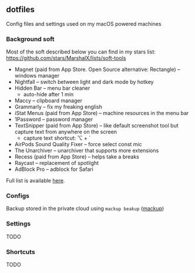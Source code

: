 ## dotfiles

Config files and settings used on my macOS powered machines

### Background soft

Most of the soft described below you can find in my stars list: https://github.com/stars/MarshalX/lists/soft-tools

- Magnet (paid from App Store. Open Source alternative: Rectangle) – windows manager
- Nightfall – switch between light and dark mode by hotkey
- Hidden Bar – menu bar cleaner
  - auto-hide after 1 min
- Maccy – clipboard manager
- Grammarly – fix my freaking english
- iStat Menus (paid from App Store) – machine resources in the menu bar
- 1Password – password manager
- TextSnipper (paid from App Store) – like default screenshot tool but capture text from anywhere on the screen
  - capture text shortcut: ⌥ + \` 
- AirPods Sound Quality Fixer – force select const mic
- The Unarchiver – unarchiver that supports more extensions 
- Recess (paid from App Store) – helps take a breaks
- Raycast – replacement of spotlight
- AdBlock Pro – adblock for Safari

Full list is available [here](Brewfile).

### Configs

Backup stored in the private cloud using `mackup beakup` ([mackup](https://github.com/lra/mackup))

### Settings

TODO

### Shortcuts

TODO
